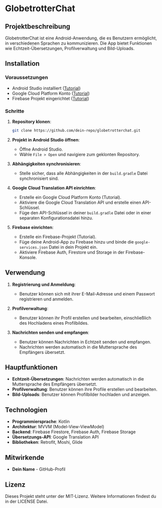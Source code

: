 # GlobetrotterChat

## Projektbeschreibung
GlobetrotterChat ist eine Android-Anwendung, die es Benutzern ermöglicht, in verschiedenen Sprachen zu kommunizieren. Die App bietet Funktionen wie Echtzeit-Übersetzungen, Profilverwaltung und Bild-Uploads.

## Installation
### Voraussetzungen
- Android Studio installiert ([Tutorial](https://www.youtube.com/watch?v=gYEOxDPHsp4))
- Google Cloud Platform Konto ([Tutorial](https://www.youtube.com/watch?v=Y4gb4Ce-I88))
- Firebase Projekt eingerichtet ([Tutorial](https://www.youtube.com/watch?v=fgdpvwEWJ9M))

### Schritte
1. **Repository klonen**:
    ```bash
    git clone https://github.com/dein-repo/globetrotterchat.git
    ```
2. **Projekt in Android Studio öffnen**:
    - Öffne Android Studio.
    - Wähle `File > Open` und navigiere zum geklonten Repository.

3. **Abhängigkeiten synchronisieren**:
    - Stelle sicher, dass alle Abhängigkeiten in der `build.gradle` Datei synchronisiert sind.

4. **Google Cloud Translation API einrichten**:
    - Erstelle ein Google Cloud Platform Konto (Tutorial).
    - Aktiviere die Google Cloud Translation API und erstelle einen API-Schlüssel.
    - Füge den API-Schlüssel in deiner `build.gradle` Datei oder in einer separaten Konfigurationsdatei hinzu.

5. **Firebase einrichten**:
    - Erstelle ein Firebase-Projekt (Tutorial).
    - Füge deine Android-App zu Firebase hinzu und binde die `google-services.json` Datei in dein Projekt ein.
    - Aktiviere Firebase Auth, Firestore und Storage in der Firebase-Konsole.

## Verwendung
1. **Registrierung und Anmeldung**:
    - Benutzer können sich mit ihrer E-Mail-Adresse und einem Passwort registrieren und anmelden.

2. **Profilverwaltung**:
    - Benutzer können ihr Profil erstellen und bearbeiten, einschließlich des Hochladens eines Profilbildes.

3. **Nachrichten senden und empfangen**:
    - Benutzer können Nachrichten in Echtzeit senden und empfangen.
    - Nachrichten werden automatisch in die Muttersprache des Empfängers übersetzt.

## Hauptfunktionen
- **Echtzeit-Übersetzungen**: Nachrichten werden automatisch in die Muttersprache des Empfängers übersetzt.
- **Profilverwaltung**: Benutzer können ihre Profile erstellen und bearbeiten.
- **Bild-Uploads**: Benutzer können Profilbilder hochladen und anzeigen.

## Technologien
- **Programmiersprache**: Kotlin
- **Architektur**: MVVM (Model-View-ViewModel)
- **Backend**: Firebase Firestore, Firebase Auth, Firebase Storage
- **Übersetzungs-API**: Google Translation API
- **Bibliotheken**: Retrofit, Moshi, Glide

## Mitwirkende
- **Dein Name** - GitHub-Profil

## Lizenz
Dieses Projekt steht unter der MIT-Lizenz. Weitere Informationen findest du in der LICENSE Datei.
